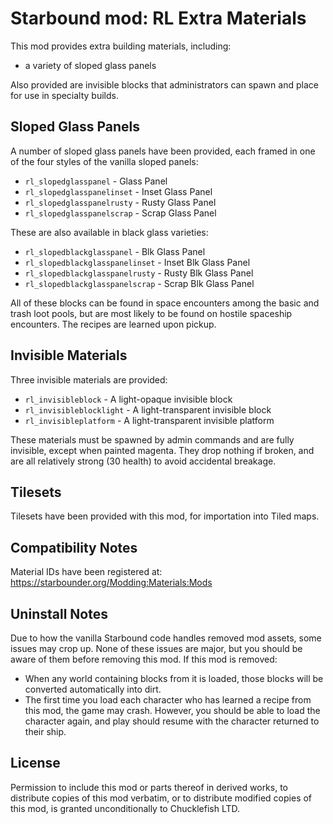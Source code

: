 # Starbound mod: RL Extra Materials

This mod provides extra building materials, including:

* a variety of sloped glass panels

Also provided are invisible blocks that administrators can spawn and place for use in specialty builds.

## Sloped Glass Panels

A number of sloped glass panels have been provided, each framed in one of the four styles of the vanilla sloped panels:

* `rl_slopedglasspanel` - Glass Panel
* `rl_slopedglasspanelinset` - Inset Glass Panel
* `rl_slopedglasspanelrusty` - Rusty Glass Panel
* `rl_slopedglasspanelscrap` - Scrap Glass Panel

These are also available in black glass varieties:

* `rl_slopedblackglasspanel` - Blk Glass Panel
* `rl_slopedblackglasspanelinset` - Inset Blk Glass Panel
* `rl_slopedblackglasspanelrusty` - Rusty Blk Glass Panel
* `rl_slopedblackglasspanelscrap` - Scrap Blk Glass Panel

All of these blocks can be found in space encounters among the basic and trash loot pools, but are most likely to be found on hostile spaceship encounters. The recipes are learned upon pickup.

## Invisible Materials

Three invisible materials are provided:

* `rl_invisibleblock` - A light-opaque invisible block
* `rl_invisibleblocklight` - A light-transparent invisible block
* `rl_invisibleplatform` - A light-transparent invisible platform

These materials must be spawned by admin commands and are fully invisible, except when painted magenta. They drop nothing if broken, and are all relatively strong (30 health) to avoid accidental breakage.

## Tilesets

Tilesets have been provided with this mod, for importation into Tiled maps.

## Compatibility Notes

Material IDs have been registered at: https://starbounder.org/Modding:Materials:Mods

## Uninstall Notes

Due to how the vanilla Starbound code handles removed mod assets, some issues may crop up. None of these issues are major, but you should be aware of them before removing this mod. If this mod is removed:

* When any world containing blocks from it is loaded, those blocks will be converted automatically into dirt.
* The first time you load each character who has learned a recipe from this mod, the game may crash. However, you should be able to load the character again, and play should resume with the character returned to their ship.

## License

Permission to include this mod or parts thereof in derived works, to distribute copies of this mod verbatim, or to distribute modified copies of this mod, is granted unconditionally to Chucklefish LTD.
